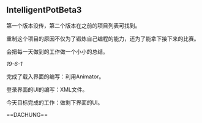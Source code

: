 ## IntelligentPotBeta3

第一个版本没传，第二个版本在之前的项目列表可找到。

重制这个项目的原因不仅为了锻炼自己编程的能力，还为了能拿下接下来的比赛。

会把每一天做到的工作做一个小小的总结。

*19-6-1*

完成了载入界面的编写：利用Animator。

登录界面的UI的编写：XML文件。

今天目标完成的工作：做剩下界面的UI。

==DACHUNG==